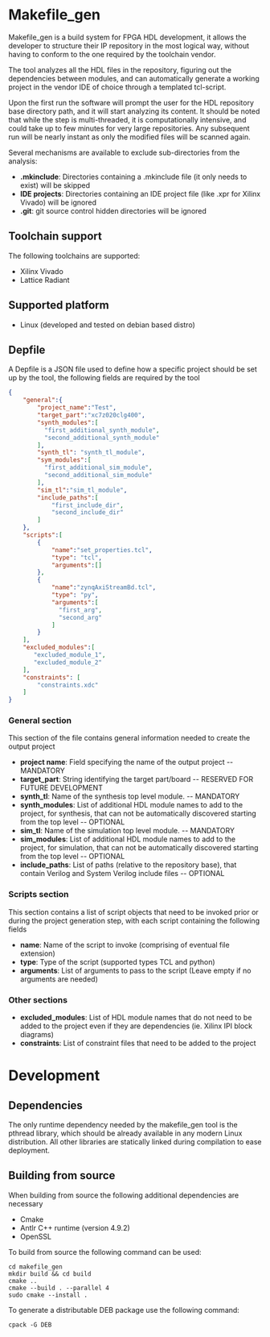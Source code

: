 # Makefile_gen

Makefile_gen is a build system for FPGA HDL development, it allows the developer to structure their
IP repository in the most logical way, without having to conform to the one required by the toolchain vendor.

The tool analyzes all the HDL files in the repository, figuring out the dependencies between modules, and can automatically generate 
a working project in the vendor IDE of choice through a templated tcl-script.

Upon the first run the software will prompt the user for the HDL repository base directory path, and it will start analyzing its content.
It should be noted that while the step is multi-threaded, it is computationally intensive, and could take up to few minutes for very large repositories.
Any subsequent run will be nearly instant as only the modified files will be scanned again.

Several mechanisms are available to exclude sub-directories from the analysis:

- **.mkinclude**: Directories containing a .mkinclude file (it only needs to exist) will be skipped
- **IDE projects**: Directories containing an IDE project file (like .xpr for Xilinx Vivado) will be ignored
- **.git**: git source control hidden directories will be ignored

## Toolchain support

The following toolchains are supported:

- Xilinx Vivado
- Lattice Radiant

## Supported platform

- Linux (developed and tested on debian based distro)

## Depfile

A Depfile is a JSON file used to define how a specific project should be set up by the tool, the following fields are
required by the tool

```json
{
    "general":{
        "project_name":"Test",
        "target_part":"xc7z020clg400",
	    "synth_modules":[
          "first_additional_synth_module", 
          "second_additional_synth_module"
        ],
        "synth_tl": "synth_tl_module",
        "sym_modules":[
          "first_additional_sim_module",
          "second_additional_sim_module"
        ],
        "sim_tl":"sim_tl_module",
        "include_paths":[
            "first_include_dir",
            "second_include_dir"
        ]
    },
    "scripts":[
        {
            "name":"set_properties.tcl",
            "type": "tcl",
            "arguments":[]
        },
        {
            "name":"zynqAxiStreamBd.tcl",
            "type": "py",
            "arguments":[
              "first_arg",
              "second_arg"
            ]
        }
    ],
    "excluded_modules":[
       "excluded_module_1",
       "excluded_module_2"
    ],
    "constraints": [
        "constraints.xdc"
    ]
}
```

### General section
This section of the file contains general information needed to create the output project

- **project name**: Field specifying the name of the output project -- MANDATORY
- **target_part**: String identifying the target part/board -- RESERVED FOR FUTURE DEVELOPMENT
- **synth_tl**: Name of the synthesis top level module. -- MANDATORY
- **synth_modules**: List of additional HDL module names to add to the project, for synthesis, that can not be automatically discovered starting from the top level -- OPTIONAL
- **sim_tl**: Name of the simulation top level module. -- MANDATORY
- **sim_modules**: List of additional HDL module names to add to the project,  for simulation, that can not be automatically discovered starting from the top level -- OPTIONAL
- **include_paths**: List of paths (relative to the repository base), that contain Verilog and System Verilog include files -- OPTIONAL

### Scripts section
This section contains a list of script objects that need to be invoked prior or during the project generation step, with each script containing the following fields

- **name**: Name of the script to invoke (comprising of eventual file extension)
- **type**: Type of the script (supported types TCL and python)
- **arguments**: List of arguments to pass to the script (Leave empty if no arguments are needed) 

### Other sections

- **excluded_modules**: List of HDL module names that do not need to be added to the project even if they are dependencies (ie. Xilinx IPI block diagrams)
- **constraints**: List of constraint files that need to be added to the project


# Development

## Dependencies

The only runtime dependency needed by the makefile_gen tool is the pthread library, which should be already available in any modern Linux distribution.
All other libraries are statically linked during compilation to ease deployment.


## Building from source

When building from source the following additional dependencies are necessary

- Cmake
- Antlr C++ runtime (version 4.9.2)
- OpenSSL 

To build from source the following command can be used:

```shell
cd makefile_gen
mkdir build && cd build
cmake ..
cmake --build . --parallel 4
sudo cmake --install .
```
To generate a distributable DEB package use the following command:

```shell
cpack -G DEB
```
